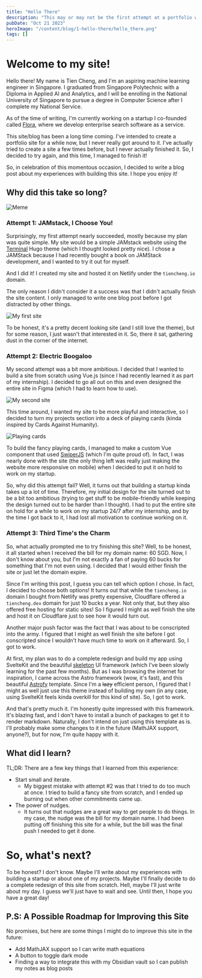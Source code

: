 ```yaml
---
title: "Hello There"
description: "This may or may not be the first attempt at a portfolio website that I've actually finished."
pubDate: "Oct 21 2023"
heroImage: "/content/blog/1-hello-there/hello_there.png"
tags: []
---
```


# Welcome to my site!

Hello there! My name is Tien Cheng, and I'm an aspiring machine learning engineer in Singapore. I graduated from Singapore Polytechnic with a Diploma in Applied AI and Analytics, and I will be enrolling in the National University of Singapore to pursue a degree in Computer Science after I complete my National Service.

As of the time of writing, I'm currently working on a startup I co-founded called [Flora](https://flora.so), where we develop enterprise search software as a service.

This site/blog has been a long time coming. I've intended to create a portfolio site for a while now, but I never really got around to it. I've actually tried to create a site a few times before, but I never actually finished it. So, I decided to try again, and this time, I managed to finish it!

So, in celebration of this momentous occasion, I decided to write a blog post about my experiences with building this site. I hope you enjoy it!

## Why did this take so long?

![Meme](/content/blog/1-hello-there/meme.jpeg)

### Attempt 1: JAMstack, I Choose You!

Surprisingly, my first attempt nearly succeeded, mostly because my plan was quite simple. My site would be a simple JAMstack website using the [Terminal](https://github.com/panr/hugo-theme-terminal) Hugo theme (which I thought looked pretty nice). I chose a JAMStack because I had recently bought a book on JAMStack development, and I wanted to try it out for myself.

And I did it! I created my site and hosted it on Netlify under the `tiencheng.io` domain.

The only reason I didn't consider it a success was that I didn't actually finish the site content. I only managed to write one blog post before I got distracted by other things.

![My first site](/content/blog/1-hello-there/site-v1.png)

To be honest, it's a pretty decent looking site (and I still love the theme), but for some reason, I just wasn't that interested in it. So, there it sat, gathering dust in the corner of the internet.

### Attempt 2: Electric Boogaloo

My second attempt was a bit more ambitious. I decided that I wanted to build a site from scratch using Vue.js (since I had recently learned it as part of my internship). I decided to go all out on this and even designed the entire site in Figma (which I had to learn how to use).

![My second site](/content/blog/1-hello-there/site-v2-1.png)

This time around, I wanted my site to be more playful and interactive, so I decided to turn my projects section into a deck of playing cards (kinda inspired by Cards Against Humanity).

![Playing cards](/content/blog/1-hello-there/site-v2-2.png)

To build the fancy playing cards, I managed to make a custom Vue component that used [SwiperJS](https://swiperjs.com) (which I'm quite proud of). In fact, I was nearly done with the site (the only thing left was really just making the website more responsive on mobile) when I decided to put it on hold to work on my startup.

So, why did this attempt fail? Well, it turns out that building a startup kinda takes up a lot of time. Therefore, my initial design for the site turned out to be a bit too ambitious (trying to get stuff to be mobile-friendly while keeping the design turned out to be harder than I thought). I had to put the entire site on hold for a while to work on my startup 24/7 after my internship, and by the time I got back to it, I had lost all motivation to continue working on it.

### Attempt 3: Third Time's the Charm

So, what actually prompted me to try finishing this site? Well, to be honest, it all started when I received the bill for my domain name: 60 SGD. Now, I don't know about you, but I'm not exactly a fan of paying 60 bucks for something that I'm not even using. I decided that I would either finish the site or just let the domain expire.

Since I'm writing this post, I guess you can tell which option I chose. In fact, I decided to choose both options! It turns out that while the `tiencheng.io` domain I bought from Netlify was pretty expensive, Cloudflare offered a `tiencheng.dev` domain for just 10 bucks a year. Not only that, but they also offered free hosting for static sites! So I figured I might as well finish the site and host it on Cloudflare just to see how it would turn out.

Another major push factor was the fact that I was about to be conscripted into the army. I figured that I might as well finish the site before I got conscripted since I wouldn't have much time to work on it afterward. So, I got to work.

At first, my plan was to do a complete redesign and build my app using SvelteKit and the beautiful [skeleton](https://skeleton.dev) UI framework (which I've been slowly learning for the past few months). But as I was browsing the internet for inspiration, I came across the Astro framework (wow, it's fast), and this beautiful [Astrofy](https://astrofy-template.netlify.app/) template. Since I'm a <strike>lazy</strike> efficient person, I figured that I might as well just use this theme instead of building my own (in any case, using SvelteKit feels kinda overkill for this kind of site). So, I got to work.

And that's pretty much it. I'm honestly quite impressed with this framework. It's blazing fast, and I don't have to install a bunch of packages to get it to render markdown. Naturally, I don't intend on just using this template as is. I'll probably make some changes to it in the future (MathJAX support, anyone?), but for now, I'm quite happy with it.

## What did I learn?

TL;DR: There are a few key things that I learned from this experience:

- Start small and iterate.
  - My biggest mistake with attempt #2 was that I tried to do too much at once. I tried to build a fancy site from scratch, and I ended up burning out when other commitments came up.
- The power of nudges.
  - It turns out that nudges are a great way to get people to do things. In my case, the nudge was the bill for my domain name. I had been putting off finishing this site for a while, but the bill was the final push I needed to get it done.

# So, what's next?

To be honest? I don't know. Maybe I'll write about my experiences with building a startup or about one of my projects. Maybe I'll finally decide to do a complete redesign of this site from scratch. Hell, maybe I'll just write about my day. I guess we'll just have to wait and see. Until then, I hope you have a great day!

## P.S: A Possible Roadmap for Improving this Site

No promises, but here are some things I might do to improve this site in the future:

- Add MathJAX support so I can write math equations
- A button to toggle dark mode
- Finding a way to integrate this with my Obsidian vault so I can publish my notes as blog posts
